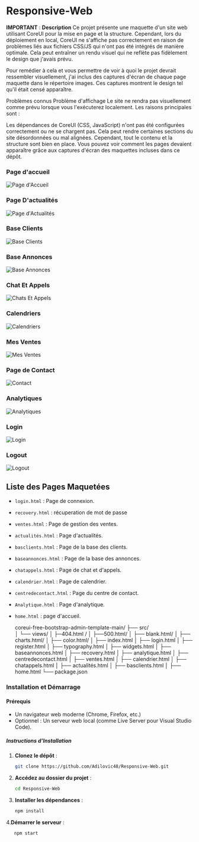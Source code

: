 # Responsive-Web
**IMPORTANT** : 
**Description** 
Ce projet présente une maquette d'un site web utilisant CoreUI pour la mise en page et la structure. Cependant, lors du déploiement en local, CoreUI ne s'affiche pas correctement en raison de problèmes liés aux fichiers CSS/JS qui n'ont pas été intégrés de manière optimale. Cela peut entraîner un rendu visuel qui ne reflète pas fidèlement le design que j'avais prévu.

Pour remédier à cela et vous permettre de voir à quoi le projet devrait ressembler visuellement, j'ai inclus des captures d'écran de chaque page maquette dans le répertoire images. Ces captures montrent le design tel qu'il était censé apparaître.

Problèmes connus
Problème d'affichage
Le site ne rendra pas visuellement comme prévu lorsque vous l'exécuterez localement. Les raisons principales sont :

Les dépendances de CoreUI (CSS, JavaScript) n'ont pas été configurées correctement ou ne se chargent pas.
Cela peut rendre certaines sections du site désordonnées ou mal alignées.
Cependant, tout le contenu et la structure sont bien en place. Vous pouvez voir comment les pages devaient apparaître grâce aux captures d'écran des maquettes incluses dans ce dépôt.
### Page d'accueil
![Page d'Accueil](./image/Page%20D'accueil.png)
### Page D'actualités
![Page d'Actualités](./image/Page%20D'actualités.png)
### Base Clients
![Base Clients](./image/Base%20Clients.png)
### Base Annonces
![Base Annonces](./image/Base%20Annonces.png)
### Chat Et Appels
![Chats Et Appels](./image/Chats%20Et%20Appels.png)
### Calendriers
![Calendriers](./image/Calendriers.png)
### Mes Ventes
![Mes Ventes](./image/Mes%20Ventes.png)
### Page de Contact
![Contact](./image/Contact.png)
### Analytiques
![Analytiques](./image/Analytiques.png)
### Login
![Login](./image/Login.png)
### Logout
![Logout](./image/Logout.png)




## Liste des Pages Maquetées

- `login.html` : Page de connexion.
- `recovery.html` : récuperation de mot de passe
- `ventes.html` : Page de gestion des ventes.
- `actualités.html` : Page d'actualités.
- `basclients.html` : Page de la base des clients.
- `baseannonces.html` : Page de la base des annonces.
- `chatappels.html` : Page de chat et d'appels.
- `calendrier.html` : Page de calendrier.
- `centredecontact.html` : Page du centre de contact.
- `Analytique.html` : Page d'analytique.
- `home.html` : page d'accueil.

  coreui-free-bootstrap-admin-template-main/
├── src/  
│   └── views/
│       ├─404.html /
│       ├──500.html/
│       ├── blank.html/
│       ├── charts.html/
│       ├── color.html/
│       ├── index.html
│       ├── login.html
│       ├── register.html
│       ├── typography.html
│       ├── widgets.html
│       ├── baseannonces.html
│       ├── recovery.html
│       ├── analytique.html
│       ├── centredecontact.html
│       ├── ventes.html
│       ├── calendrier.html
│       ├── chatappels.html
│       ├── actualités.html
│       ├── basclients.html
│       ├── home.html
  └── package.json

### Installation et Démarrage

#### Prérequis

- Un navigateur web moderne (Chrome, Firefox, etc.)
- Optionnel : Un serveur web local (comme Live Server pour Visual Studio Code).

##### Instructions d'Installation



1. **Clonez le dépôt** :
   ```bash
   git clone https://github.com/Adilovic48/Responsive-Web.git

2. **Accédez au dossier du projet** :
   ```bash
   cd Responsive-Web

4. **Installer les dépendances** :
   ```bash
   npm install

4.**Démarrer le serveur** :
   ```bash
      npm start



